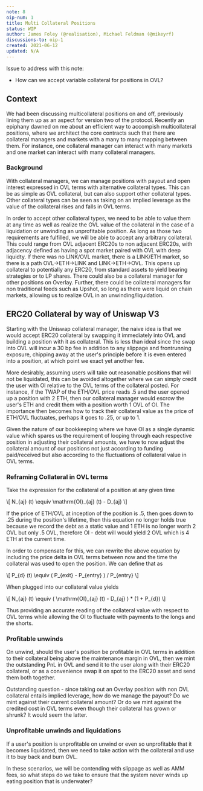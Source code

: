 ```yaml
---
note: 8
oip-num: 1
title: Multi Collateral Positions 
status: WIP
author: James Foley (@realisation), Michael Feldman (@mikeyrf)
discussions-to: oip-1
created: 2021-06-12
updated: N/A
---
```


Issue to address with this note:

- How can we accept variable collateral for positions in OVL?

## Context

We had been discussing multicollateral positions on and off, previously lining them up as an aspect for version two of the protocol. Recently an epiphany dawned on me about an efficient way to accompish multicollateral positions, where we architect the core contracts such that there are collateral managers and markets with a many to many mapping between them. For instance, one collateral manager can interact with many markets and one market can interact with many collateral managers.

### Background

With collateral managers, we can manage positions with payout and open interest expressed in OVL terms with alternative collateral types. This can be as simple as OVL collateral, but can also support other collateral types. Other collateral types can be seen as taking on an implied leverage as the value of the collateral rises and falls in OVL terms.

In order to accept other collateral types, we need to be able to value them at any time as well as realize the OVL value of the collateral in the case of a liquidation or unwinding an unprofitable position. As long as those two requirements are fulfilled, we will be able to accept any arbitrary collateral. This could range from OVL adjacent ERC20s to non adjacent ERC20s, with adjacency defined as having a spot market paired with OVL with deep liquidty. If there was no LINK/OVL market, there is a LINK/ETH market, so there is a path OVL->ETH->LINK and LINK->ETH->OVL. This opens up collateral to potentially any ERC20, from standard assets to yield bearing strategies or to LP shares. There could also be a collateral manager for other positions on Overlay. Further, there could be collateral managers for non traditional feeds such as Upshot, so long as there were liquid on chain markets, allowing us to realize OVL in an unwinding/liquidation.

## ERC20 Collateral by way of Uniswap V3

Starting with the Uniswap collateral manager, the naive idea is that we would accept ERC20 collateral by swapping it immediately into OVL and building a position with it as collateral. This is less than ideal since the swap into OVL will incur a 30 bp fee in addition to any slippage and frontrunning exposure, chipping away at the user's principle before it is even entered into a position, at which point we exact yet another fee. 

More desirably, assuming users will take out reasonable positions that will not be liquidated, this can be avoided altogether where we can simply credit the user with OI relative to the OVL terms of the collateral posted. For instance, if the TWAP of the ETH/OVL price reads .5 and the user opened up a position with 2 ETH, then our collateral manager would escrow the user's ETH and credit them with a position worth 1 OVL of OI. The importance then becomes how to track their collateral value as the price of ETH/OVL fluctuates, perhaps it goes to .25, or up to 1.

Given the nature of our bookkeeping where we have OI as a single dynamic value which spares us the requirement of looping through each respective position in adjusting their collateral amounts, we have to now adjust the collateral amount of our positions not just according to funding paid/received but also according to the fluctuations of collateral value in OVL terms. 

### Reframing Collateral in OVL terms

Take the expression for the collateral of a position at any given time 

\\[ N\_{aj} (t) \equiv \mathrm{OI}\_{aj} (t) - D_{aj} \\]

If the price of ETH/OVL at inception of the position is .5, then goes down to .25 during the position's lifetime, then this equation no longer holds true because we record the debt as a static value and 1 ETH is no longer worth 2 OVL but only .5 OVL, therefore OI - debt will would yield 2 OVL which is 4 ETH at the current time.

In order to compensate for this, we can rewrite the above equation by including the price delta in OVL terms between now and the time the collateral was used to open the position. We can define that as 

\\[ P\_{d} (t) \equiv ( P_{exit} - P_{entry} ) / P_{entry} \\]

When plugged into our collateral value yields

\\[ N\_{aj} (t) \equiv ( \mathrm{OI}\_{aj} (t) - D_{aj} ) * (1 + P_{d}) \\]

Thus providing an accurate reading of the collateral value with respect to OVL terms while allowing the OI to fluctuate with payments to the longs and the shorts. 

### Profitable unwinds

On unwind, should the user's position be profitable in OVL terms in addition to their collateral being above the maintenance margin in OVL, then we mint the outstanding PnL in OVL and send it to the user along with their ERC20 collateral, or as a convenience swap it on spot to the ERC20 asset and send them both together. 

Outstanding question - since taking out an Overlay position with non OVL collateral entails implied leverage, how do we manage the payout? Do we mint against their current collateral amount? Or do we mint against the credited cost in OVL terms even though their collateral has grown or shrunk? It would seem the latter. 

### Unprofitable unwinds and liquidations

If a user's position is unprofitable on unwind or even so unprofitable that it becomes liquidated, then we need to take action with the collateral and use it to buy back and burn OVL. 

In these scenarios, we will be contending with slippage as well as AMM fees, so what steps do we take to ensure that the system never winds up eating position that is underwater?
